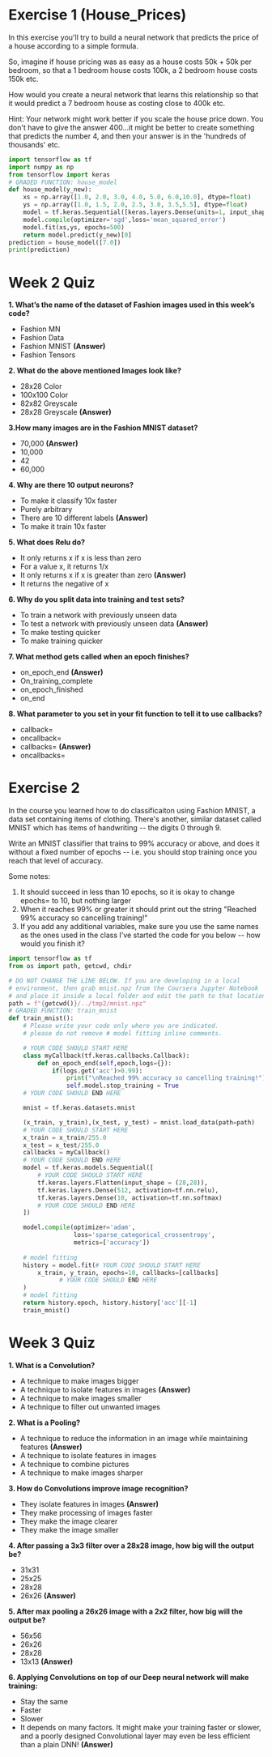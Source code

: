 # Exercise 1 (House_Prices)
In this exercise you'll try to build a neural network that predicts the price of a house according to a simple formula.

So, imagine if house pricing was as easy as a house costs 50k + 50k per bedroom, so that a 1 bedroom house costs 100k, a 2 bedroom house costs 150k etc.

How would you create a neural network that learns this relationship so that it would predict a 7 bedroom house as costing close to 400k etc.

Hint: Your network might work better if you scale the house price down. You don't have to give the answer 400...it might be better to create something that predicts the number 4, and then your answer is in the 'hundreds of thousands' etc.

```python
import tensorflow as tf
import numpy as np
from tensorflow import keras
# GRADED FUNCTION: house_model
def house_model(y_new):
    xs = np.array([1.0, 2.0, 3.0, 4.0, 5.0, 6.0,10.0], dtype=float)
    ys = np.array([1.0, 1.5, 2.0, 2.5, 3.0, 3.5,5.5], dtype=float)
    model = tf.keras.Sequential([keras.layers.Dense(units=1, input_shape=[1])])
    model.compile(optimizer='sgd',loss='mean_squared_error')
    model.fit(xs,ys, epochs=500)
    return model.predict(y_new)[0]
prediction = house_model([7.0])
print(prediction)
```
# Week 2 Quiz
**1. What’s the name of the dataset of Fashion images used in this week’s code?**
- Fashion MN
- Fashion Data
- Fashion MNIST **(Answer)**
- Fashion Tensors

**2. What do the above mentioned Images look like?**
- 28x28 Color
- 100x100 Color
- 82x82 Greyscale
- 28x28 Greyscale **(Answer)**

**3.How many images are in the Fashion MNIST dataset?**
- 70,000 **(Answer)**
- 10,000
- 42
- 60,000

**4. Why are there 10 output neurons?**
- To make it classify 10x faster
- Purely arbitrary
- There are 10 different labels **(Answer)**
- To make it train 10x faster

**5. What does Relu do?**
- It only returns x if x is less than zero
- For a value x, it returns 1/x
- It only returns x if x is greater than zero **(Answer)**
- It returns the negative of x

**6. Why do you split data into training and test sets?**
- To train a network with previously unseen data
- To test a network with previously unseen data **(Answer)**
- To make testing quicker
- To make training quicker

**7. What method gets called when an epoch finishes?**
- on_epoch_end **(Answer)**
- On_training_complete
- on_epoch_finished
- on_end

**8. What parameter to you set in your fit function to tell it to use callbacks?**
- callback=
- oncallback=
- callbacks= **(Answer)**
- oncallbacks=

# Exercise 2
In the course you learned how to do classificaiton using Fashion MNIST, a data set containing items of clothing. There's another, similar dataset called MNIST which has items of handwriting -- the digits 0 through 9.

Write an MNIST classifier that trains to 99% accuracy or above, and does it without a fixed number of epochs -- i.e. you should stop training once you reach that level of accuracy.

Some notes:

1. It should succeed in less than 10 epochs, so it is okay to change epochs= to 10, but nothing larger
2. When it reaches 99% or greater it should print out the string "Reached 99% accuracy so cancelling training!"
3. If you add any additional variables, make sure you use the same names as the ones used in the class
I've started the code for you below -- how would you finish it?
```python
import tensorflow as tf
from os import path, getcwd, chdir

# DO NOT CHANGE THE LINE BELOW. If you are developing in a local
# environment, then grab mnist.npz from the Coursera Jupyter Notebook
# and place it inside a local folder and edit the path to that location
path = f"{getcwd()}/../tmp2/mnist.npz"
# GRADED FUNCTION: train_mnist
def train_mnist():
    # Please write your code only where you are indicated.
    # please do not remove # model fitting inline comments.

    # YOUR CODE SHOULD START HERE
    class myCallback(tf.keras.callbacks.Callback):
        def on_epoch_end(self,epoch,logs={}):
            if(logs.get('acc')>0.99):
                print("\nReached 99% accuracy so cancelling training!")
                self.model.stop_training = True
    # YOUR CODE SHOULD END HERE

    mnist = tf.keras.datasets.mnist

    (x_train, y_train),(x_test, y_test) = mnist.load_data(path=path)
    # YOUR CODE SHOULD START HERE
    x_train = x_train/255.0
    x_test = x_test/255.0
    callbacks = myCallback()
    # YOUR CODE SHOULD END HERE
    model = tf.keras.models.Sequential([
        # YOUR CODE SHOULD START HERE
        tf.keras.layers.Flatten(input_shape = (28,28)),
        tf.keras.layers.Dense(512, activation=tf.nn.relu),
        tf.keras.layers.Dense(10, activation=tf.nn.softmax)
        # YOUR CODE SHOULD END HERE
    ])

    model.compile(optimizer='adam',
                  loss='sparse_categorical_crossentropy',
                  metrics=['accuracy'])
    
    # model fitting
    history = model.fit(# YOUR CODE SHOULD START HERE
        x_train, y_train, epochs=10, callbacks=[callbacks]
              # YOUR CODE SHOULD END HERE
    )
    # model fitting
    return history.epoch, history.history['acc'][-1]
    train_mnist()
```
# Week 3 Quiz
**1. What is a Convolution?**
- A technique to make images bigger
- A technique to isolate features in images **(Answer)**
- A technique to make images smaller
- A technique to filter out unwanted images

**2. What is a Pooling?**
- A technique to reduce the information in an image while maintaining features **(Answer)**
- A technique to isolate features in images
- A technique to combine pictures
- A technique to make images sharper

**3. How do Convolutions improve image recognition?**
- They isolate features in images **(Answer)**
- They make processing of images faster
- They make the image clearer
- They make the image smaller

**4. After passing a 3x3 filter over a 28x28 image, how big will the output be?**
- 31x31
- 25x25
- 28x28
- 26x26 **(Answer)**

**5. After max pooling a 26x26 image with a 2x2 filter, how big will the output be?**
- 56x56
- 26x26
- 28x28
- 13x13 **(Answer)**

**6. Applying Convolutions on top of our Deep neural network will make training:**
- Stay the same
- Faster
- Slower
- It depends on many factors. It might make your training faster or slower, and a poorly designed Convolutional layer may even be less efficient than a plain DNN! **(Answer)**
